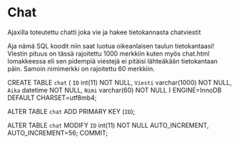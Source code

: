# Chat
Ajaxilla toteutettu chatti joka vie ja hakee tietokannasta chatviestit

Aja nämä SQL koodit niin saat luotua oikeanlaisen taulun tietokantaasi! Viestin pituus on tässä rajoitettu 1000 merkkiin kuten myös chat.html lomakkeessa eli sen pidempiä viestejä ei pitäisi lähteäkään tietokantaan päin. Samoin nimimerkki on rajoitettu 60 merkkiin.

CREATE TABLE `chat` (
  `ID` int(11) NOT NULL,
  `Viesti` varchar(1000) NOT NULL,
  `Aika` datetime NOT NULL,
  `Nimi` varchar(60) NOT NULL
) ENGINE=InnoDB DEFAULT CHARSET=utf8mb4;

ALTER TABLE `chat`
  ADD PRIMARY KEY (`ID`);

ALTER TABLE `chat`
  MODIFY `ID` int(11) NOT NULL AUTO_INCREMENT, AUTO_INCREMENT=56;
COMMIT;
